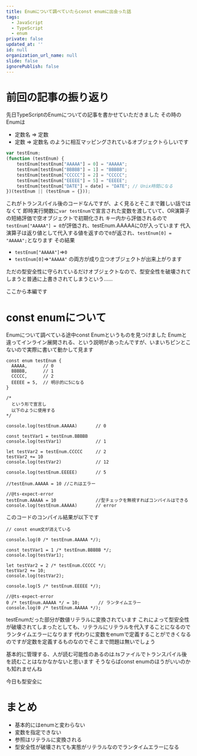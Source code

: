 ```yaml
---
title: Enumについて調べていたらconst enumに出会った話
tags:
  - JavaScript
  - TypeScript
  - enum
private: false
updated_at: ''
id: null
organization_url_name: null
slide: false
ignorePublish: false
---
```

# 前回の記事の振り返り
先日TypeScriptのEnumについての記事を書かせていただきました
その時のEnumは
- 定数名 => 定数
- 定数 => 定数名
のように相互マッピングされているオブジェクトらしいです
```TypeScript:Node.js
var testEnum;
(function (testEnum) {
    testEnum[testEnum["AAAAA"] = 0] = "AAAAA";
    testEnum[testEnum["BBBBB"] = 1] = "BBBBB";
    testEnum[testEnum["CCCCC"] = 2] = "CCCCC";
    testEnum[testEnum["EEEEE"] = 5] = "EEEEE";
    testEnum[testEnum["DATE"] = date] = "DATE"; // Unix時間になる
})(testEnum || (testEnum = {}));
```
これがトランスパイル後のコードなんですが、よく見るとそこまで難しい話ではなくて
即時実行関数に`var testEnum`で宣言された変数を渡していて、OR演算子の短絡評価で空オブジェクトで初期化され
キー内から評価されるので`testEnum["AAAAA"] = 0`が評価され、testEnum.AAAAAに0が入っています
代入演算子は返り値として代入する値を返すので`0`が返され、`testEnum[0] = "AAAAA";`となります
その結果
- `testEnum["AAAAA"]`=>`0`
- `testEnum[0]`=>`"AAAAA"`
の両方が成り立つオブジェクトが出来上がります

ただの型安全性に守られているだけオブジェクトなので、型安全性を破壊されてしまうと普通に上書きされてしまうという......

ここから本編です

# const enumについて

Enumについて調べている途中const Enumというものを見つけました
Enumと違ってインライン展開される、という説明があったんですが、いまいちピンとこないので実際に書いて動かして見ます
```TypeScript:TypeScript
const enum testEnum {
  AAAAA,      // 0
  BBBBB,      // 1
  CCCCC,      // 2
  EEEEE = 5,  // 明示的に5になる
}

/* 
  という形で宣言し
  以下のように使用する
*/

console.log(testEnum.AAAAA)       // 0

const testVar1 = testEnum.BBBBB
console.log(testVar1)             // 1

let testVar2 = testEnum.CCCCC     // 2
testVar2 += 10
console.log(testVar2)             // 12

console.log(testEnum.EEEEE)       // 5

//testEnum.AAAAA = 10 //これはエラー

//@ts-expect-error
testEnum.AAAAA = 10               //型チェックを無視すればコンパイルはできる
console.log(testEnum.AAAAA)       // error
```

このコードのコンパイル結果が以下です
```TypeScript:TypeScript
// const enum文が消えている

console.log(0 /* testEnum.AAAAA */);

const testVar1 = 1 /* testEnum.BBBBB */;
console.log(testVar1);

let testVar2 = 2 /* testEnum.CCCCC */;
testVar2 += 10;
console.log(testVar2);

console.log(5 /* testEnum.EEEEE */);

//@ts-expect-error
0 /* testEnum.AAAAA */ = 10;       // ランタイムエラー
console.log(0 /* testEnum.AAAAA */);
```

testEnumだった部分が数値リテラルに変換されています
これによって型安全性が破壊されてしまったとしても、リテラルにリテラルを代入することになるのでランタイムエラーになります
代わりに変数をenumで定義することができくなるのですが定数を定義するものなのでそこまで問題は無いでしょう

基本的に管理する、人が読む可能性のあるのは.tsファイルでトランスパイル後を読むことはなかなかないと思います
そうならばconst enumのほうがいいのかも知れませんね

今日も型安全に

# まとめ
- 基本的にはenumと変わらない
- 変数を指定できない
- 参照はリテラルに変換される
- 型安全性が破壊されても実態がリテラルなのでランタイムエラーになる